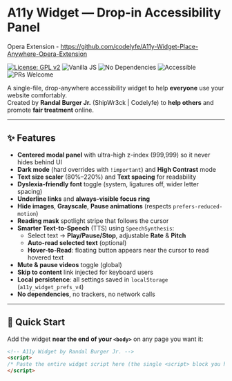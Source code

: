 # A11y Widget — Drop-in Accessibility Panel

Opera Extension - https://github.com/codelyfe/A11y-Widget-Place-Anywhere-Opera-Extension 

[![License: GPL v2](https://img.shields.io/badge/License-GPL_v2-blue.svg)](LICENSE)
![Vanilla JS](https://img.shields.io/badge/JS-vanilla-informational)
![No Dependencies](https://img.shields.io/badge/deps-none-success)
![Accessible](https://img.shields.io/badge/a11y-WCAG%202.1%2B-brightgreen)
![PRs Welcome](https://img.shields.io/badge/PRs-welcome-ff69b4)

A single-file, drop-anywhere accessibility widget to help **everyone** use your website comfortably.  
Created by **Randal Burger Jr.** (ShipWr3ck | Codelyfe) to **help others** and promote **fair treatment** online.

---

## ✨ Features

- **Centered modal panel** with ultra-high z-index (999,999) so it never hides behind UI
- **Dark mode** (hard overrides with `!important`) and **High Contrast** mode
- **Text size scaler** (80%–220%) and **Text spacing** for readability
- **Dyslexia-friendly font** toggle (system, ligatures off, wider letter spacing)
- **Underline links** and **always-visible focus ring**
- **Hide images**, **Grayscale**, **Pause animations** (respects `prefers-reduced-motion`)
- **Reading mask** spotlight stripe that follows the cursor
- **Smarter Text-to-Speech** (TTS) using `SpeechSynthesis`:
  - Select text → **Play/Pause/Stop**, adjustable **Rate** & **Pitch**
  - **Auto-read selected text** (optional)
  - **Hover-to-Read**: floating button appears near the cursor to read hovered text
- **Mute & pause videos** toggle (global)
- **Skip to content** link injected for keyboard users
- **Local persistence**: all settings saved in `localStorage` (`a11y_widget_prefs_v4`)
- **No dependencies**, no trackers, no network calls

---

## 🚀 Quick Start

Add the widget **near the end of your `<body>`** on any page you want it:

```html
<!-- A11y Widget by Randal Burger Jr. -->
<script>
/* Paste the entire widget script here (the single <script> block you have) */
</script>

